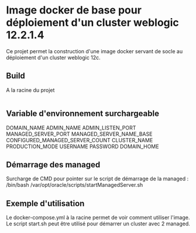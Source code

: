 # Image docker de base pour déploiement d'un cluster weblogic 12.2.1.4

Ce projet permet la construction d'une image docker servant de socle au déploiement d'un cluster weblogic 12c.

## Build
A la racine du projet
```./build.sh
```
## Variable d'environnement surchargeable
DOMAIN_NAME
ADMIN_NAME
ADMIN_LISTEN_PORT
MANAGED_SERVER_PORT
MANAGED_SERVER_NAME_BASE
CONFIGURED_MANAGED_SERVER_COUNT
CLUSTER_NAME
PRODUCTION_MODE
USERNAME
PASSWORD
DOMAIN_HOME

## Démarrage des managed
Surcharge de CMD pour pointer sur le script de démarrage de la managed : /bin/bash /var/opt/oracle/scripts/startManagedServer.sh

## Exemple d'utilisation
Le docker-compose.yml à la racine permet de voir comment utiliser l'image.
Le script start.sh peut être utilisé pour démarrer un cluster avec 2 managed.
